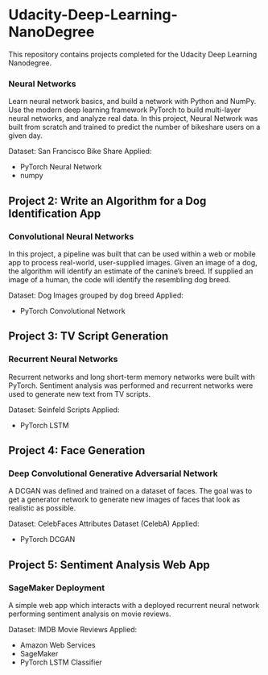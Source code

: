 # Udacity-Deep-Learning-NanoDegree
This repository contains projects completed for the Udacity Deep Learning Nanodegree. 
### Neural Networks
Learn neural network basics, and build a network with Python and NumPy. Use the modern deep
learning framework PyTorch to build multi-layer neural networks, and analyze real data.
In this project, Neural Network was built from scratch and trained to predict the number of
bikeshare users on a given day.  

Dataset: San Francisco Bike Share
Applied:
- PyTorch Neural Network
- numpy


## Project 2: Write an Algorithm for a Dog Identification App
### Convolutional Neural Networks
In this project, a pipeline was built that can be used within a web or mobile app to process real-world, user-supplied images. Given an image of a dog, the algorithm will identify an estimate of the canine’s breed. If supplied an image of a human, the code will identify the resembling dog breed.  

Dataset: Dog Images grouped by dog breed
Applied:
- PyTorch Convolutional Network

## Project 3: TV Script Generation  
### Recurrent Neural Networks
Recurrent networks and long short-term memory networks were built with PyTorch.  Sentiment analysis was performed and recurrent networks were used to generate new text from TV scripts.

Dataset: Seinfeld Scripts
Applied:
- PyTorch LSTM

## Project 4: Face Generation
### Deep Convolutional Generative Adversarial Network  
A DCGAN was defined and trained on a dataset of faces. The goal was to get a generator network to generate new images of faces that look as realistic as possible.  

Dataset: CelebFaces Attributes Dataset (CelebA)
Applied:
- PyTorch DCGAN

## Project 5: Sentiment Analysis Web App
### SageMaker Deployment
A simple web app which interacts with a deployed recurrent neural network performing sentiment analysis on movie reviews. 

Dataset: IMDB Movie Reviews
Applied:  
- Amazon Web Services
- SageMaker
- PyTorch LSTM Classifier
